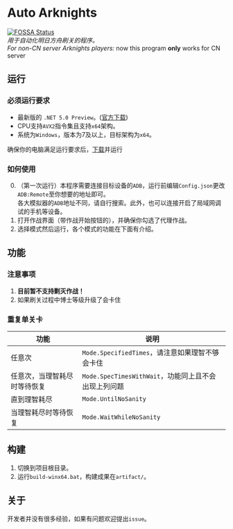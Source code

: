 # Auto Arknights
[![FOSSA Status](https://app.fossa.io/api/projects/git%2Bgithub.com%2FCCRcmcpe%2FAuto-Arknights.svg?type=shield)](https://app.fossa.io/projects/git%2Bgithub.com%2FCCRcmcpe%2FAuto-Arknights?ref=badge_shield)  
*用于自动化明日方舟刷关的程序。*  
*For non-CN server Arknights players:* now this program **only** works for CN server
## 运行
### 必须运行要求
* 最新版的 `.NET 5.0 Preview`。([官方下载](https://dotnet.microsoft.com/download/dotnet-core/5.0))
* CPU支持`AVX2`指令集且支持`x64`架构。
* 系统为`Windows`，版本为7及以上，目标架构为`x64`。

确保你的电脑满足运行要求后，[下载](https://github.com/CCRcmcpe/Auto-Arknights/releases/latest)并运行
### 如何使用
0. （第一次运行）本程序需要连接目标设备的`ADB`，运行前编辑`Config.json`更改`ADB:Remote`至你想要的地址即可。  
各大模拟器的`ADB`地址不同，请自行搜索。此外，也可以连接开启了局域网调试的手机等设备。
1. 打开作战界面（带作战开始按钮的），并确保你勾选了代理作战。
2. 选择模式然后运行，各个模式的功能在下面有介绍。
## 功能
### 注意事项
1. **目前暂不支持剿灭作战！**
2. 如果刷关过程中博士等级升级了会卡住
### 重复单关卡
功能|说明
-|-
任意次|`Mode.SpecifiedTimes`，请注意如果理智不够会卡住
任意次，当理智耗尽时等待恢复|`Mode.SpecTimesWithWait`，功能同上且不会出现上列问题
直到理智耗尽|`Mode.UntilNoSanity`
当理智耗尽时等待恢复|`Mode.WaitWhileNoSanity`
## 构建
1. 切换到项目根目录。  
2. 运行`build-winx64.bat`，构建成果在`artifact/`。
## 关于
开发者并没有很多经验，如果有问题欢迎提出`issue`。
